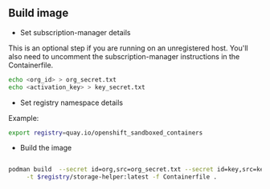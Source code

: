 ## Build image

- Set subscription-manager details

This is an optional step if you are running on an unregistered
host. You'll also need to uncomment the subscription-manager instructions
in the Containerfile. 

```sh
echo <org_id> > org_secret.txt
echo <activation_key> > key_secret.txt
```

- Set registry namespace details

Example: 

```sh
export registry=quay.io/openshift_sandboxed_containers
```

- Build the image

```sh

podman build  --secret id=org,src=org_secret.txt --secret id=key,src=key_secret.txt \
     -t $registry/storage-helper:latest -f Containerfile .
```
